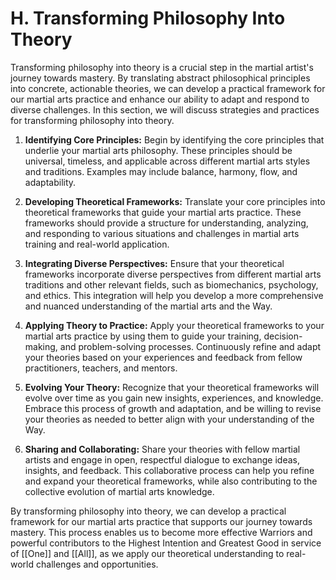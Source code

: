 # H. Transforming Philosophy Into Theory

Transforming philosophy into theory is a crucial step in the martial artist's journey towards mastery. By translating abstract philosophical principles into concrete, actionable theories, we can develop a practical framework for our martial arts practice and enhance our ability to adapt and respond to diverse challenges. In this section, we will discuss strategies and practices for transforming philosophy into theory.

1.  **Identifying Core Principles:** Begin by identifying the core principles that underlie your martial arts philosophy. These principles should be universal, timeless, and applicable across different martial arts styles and traditions. Examples may include balance, harmony, flow, and adaptability.
    
2.  **Developing Theoretical Frameworks:** Translate your core principles into theoretical frameworks that guide your martial arts practice. These frameworks should provide a structure for understanding, analyzing, and responding to various situations and challenges in martial arts training and real-world application.
    
3.  **Integrating Diverse Perspectives:** Ensure that your theoretical frameworks incorporate diverse perspectives from different martial arts traditions and other relevant fields, such as biomechanics, psychology, and ethics. This integration will help you develop a more comprehensive and nuanced understanding of the martial arts and the Way.
    
4.  **Applying Theory to Practice:** Apply your theoretical frameworks to your martial arts practice by using them to guide your training, decision-making, and problem-solving processes. Continuously refine and adapt your theories based on your experiences and feedback from fellow practitioners, teachers, and mentors.
    
5.  **Evolving Your Theory:** Recognize that your theoretical frameworks will evolve over time as you gain new insights, experiences, and knowledge. Embrace this process of growth and adaptation, and be willing to revise your theories as needed to better align with your understanding of the Way.
    
6.  **Sharing and Collaborating:** Share your theories with fellow martial artists and engage in open, respectful dialogue to exchange ideas, insights, and feedback. This collaborative process can help you refine and expand your theoretical frameworks, while also contributing to the collective evolution of martial arts knowledge.
    

By transforming philosophy into theory, we can develop a practical framework for our martial arts practice that supports our journey towards mastery. This process enables us to become more effective Warriors and powerful contributors to the Highest Intention and Greatest Good in service of [[One]] and [[All]], as we apply our theoretical understanding to real-world challenges and opportunities.